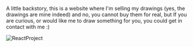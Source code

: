 A little backstory, this is a website where I'm selling my drawings (yes, the drawings are mine indeed) and no, you cannot buy them for real, but If you are curious, or would like me to draw something for you, you could get in contact with me :)

![ReactProject](https://user-images.githubusercontent.com/97594829/193471382-c1499c87-b902-459e-8304-7cda075f48f9.png)
